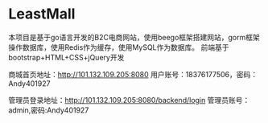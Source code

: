 # LeastMall

本项目是基于go语言开发的B2C电商网站，使用beego框架搭建网站，gorm框架操作数据库，使用Redis作为缓存，使用MySQL作为数据库。
前端基于bootstrap+HTML+CSS+jQuery开发

商城首页地址：http://101.132.109.205:8080
用户账号：18376177506，密码：Andy401927

管理员登录地址：http://101.132.109.205:8080/backend/login
管理员账号：admin,密码:Andy401927
